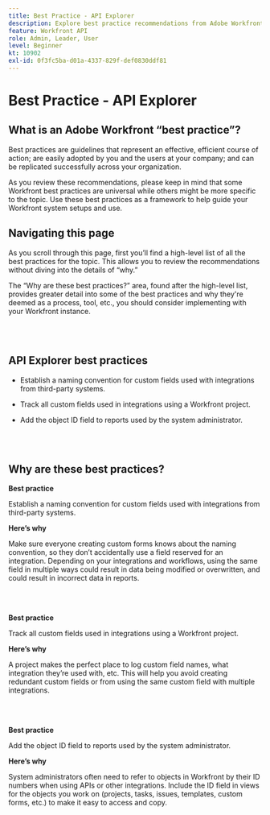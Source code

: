 ```yaml
---
title: Best Practice - API Explorer
description: Explore best practice recommendations from Adobe Workfront experts about setting up, managing, and using Workfront's API Explorer.
feature: Workfront API
role: Admin, Leader, User
level: Beginner
kt: 10902
exl-id: 0f3fc5ba-d01a-4337-829f-def0830ddf81
---
```

# Best Practice - API Explorer

## What is an Adobe Workfront “best practice”? 

Best practices are guidelines that represent an effective, efficient course of action; are easily adopted by you and the users at your company; and can be replicated successfully across your organization. 

As you review these recommendations, please keep in mind that some Workfront best practices are universal while others might be more specific to the topic. Use these best practices as a framework to help guide your Workfront system setups and use.

## Navigating this page 

As you scroll through this page, first you’ll find a high-level list of all the best practices for the topic. This allows you to review the recommendations without diving into the details of “why.” 

The “Why are these best practices?” area, found after the high-level list, provides greater detail into some of the best practices and why they're deemed as a process, tool, etc., you should consider implementing with your Workfront instance. 

</br>
</br>

## API Explorer best practices 

* Establish a naming convention for custom fields used with integrations from third-party systems.

* Track all custom fields used in integrations using a Workfront project.

* Add the object ID field to reports used by the system administrator. 

</br>
</br>

## Why are these best practices? 

**Best practice**

Establish a naming convention for custom fields used with integrations from third-party systems. 

**Here’s why**

Make sure everyone creating custom forms knows about the naming convention, so they don’t accidentally use a field reserved for an integration. Depending on your integrations and workflows, using the same field in multiple ways could result in data being modified or overwritten, and could result in incorrect data in reports. 

</br>
</br>


**Best practice**

Track all custom fields used in integrations using a Workfront project. 

**Here’s why**

A project makes the perfect place to log custom field names, what integration they’re used with, etc. This will help you avoid creating redundant custom fields or from using the same custom field with multiple integrations. 

</br>
</br>


**Best practice**

Add the object ID field to reports used by the system administrator. 

**Here’s why**

System administrators often need to refer to objects in Workfront by their ID numbers when using APIs or other integrations. Include the ID field in views for the objects you work on (projects, tasks, issues, templates, custom forms, etc.) to make it easy to access and copy.
